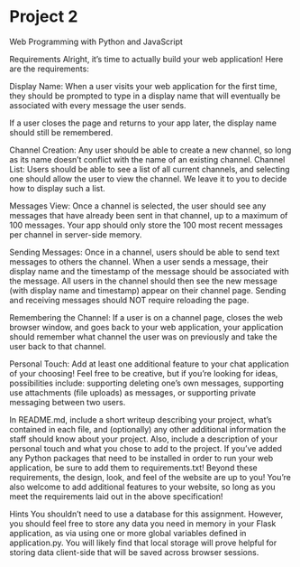 # Project 2

Web Programming with Python and JavaScript

Requirements
Alright, it’s time to actually build your web application! Here are
the requirements:

Display Name: When a user visits your web application for the first
time, they should be prompted to type in a display name that will
eventually be associated with every message the user sends.

If a user closes the page and returns to your app later,
the display name should still be remembered.

Channel Creation: Any user should be able to create a new channel,
so long as its name doesn’t conflict with the name of an existing
channel.
Channel List: Users should be able to see a list of all current
channels, and selecting one should allow the user to view the channel.
We leave it to you to decide how to display such a list.

Messages View: Once a channel is selected, the user should see any
messages that have already been sent in that channel, up to a maximum
of 100 messages. Your app should only store the 100 most recent
messages per channel in server-side memory.

Sending Messages: Once in a channel, users should be able to send
text messages to others the channel. When a user sends a message,
their display name and the timestamp of the message should be
associated with the message. All users in the channel should then
see the new message (with display name and timestamp) appear on their
channel page. Sending and receiving messages should NOT require
reloading the page.

Remembering the Channel: If a user is on a channel page, closes
the web browser window, and goes back to your web application, your
application should remember what channel the user was on previously
and take the user back to that channel.

Personal Touch: Add at least one additional feature to your chat
application of your choosing! Feel free to be creative, but if you’re
looking for ideas, possibilities include: supporting deleting one’s
own messages, supporting use attachments (file uploads) as messages,
or supporting private messaging between two users.

In README.md, include a short writeup describing your project,
what’s contained in each file, and (optionally) any other additional
 information the staff should know about your project. Also,
 include a description of your personal touch and what you chose to
 add to the project.
If you’ve added any Python packages that need to be installed in
order to run your web application, be sure to add them to
requirements.txt!
Beyond these requirements, the design, look, and feel of the
website are up to you! You’re also welcome to add additional features
to your website, so long as you meet the requirements laid out in
the above specification!

Hints
You shouldn’t need to use a database for this assignment. However,
 you should feel free to store any data you need in memory in your
 Flask application, as via using one or more global variables defined
 in application.py.
You will likely find that local storage will prove helpful for storing
 data client-side that will be saved across browser sessions.
